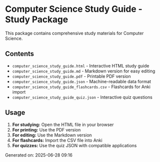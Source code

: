# Computer Science Study Guide - Study Package

This package contains comprehensive study materials for Computer Science.

## Contents

- `computer_science_study_guide.html` - Interactive HTML study guide
- `computer_science_study_guide.md` - Markdown version for easy editing
- `computer_science_study_guide.pdf` - Printable PDF version
- `computer_science_study_guide.json` - Machine-readable data format
- `computer_science_study_guide_flashcards.csv` - Flashcards for Anki import
- `computer_science_study_guide_quiz.json` - Interactive quiz questions

## Usage

1. **For studying:** Open the HTML file in your browser
2. **For printing:** Use the PDF version
3. **For editing:** Use the Markdown version
4. **For flashcards:** Import the CSV file into Anki
5. **For quizzes:** Use the quiz JSON with compatible applications

Generated on: 2025-06-28 09:16
